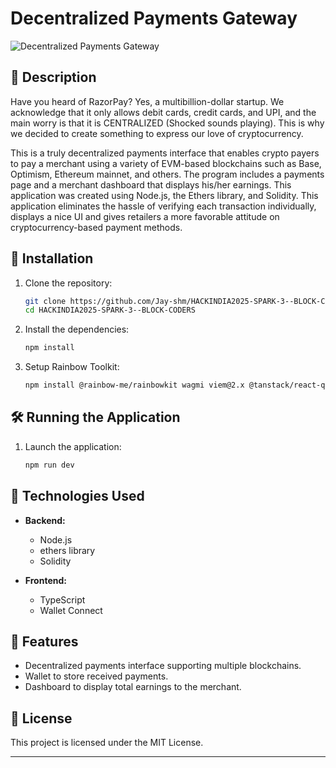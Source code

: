 # Decentralized Payments Gateway

![Decentralized Payments Gateway](https://github.com/Jay-shm/HACKINDIA2025-SPARK-3--BLOCK-CODERS/raw/master/Logo)

## 📜 Description
Have you heard of RazorPay?  Yes, a multibillion-dollar startup.  We acknowledge that it only allows debit cards, credit cards, and UPI, and the main worry is that it is CENTRALIZED (Shocked sounds playing).  This is why we decided to create something to express our love of cryptocurrency.

This is a truly decentralized payments interface that enables crypto payers to pay a merchant using a variety of EVM-based blockchains such as Base, Optimism, Ethereum mainnet, and others.  The program includes a payments page and a merchant dashboard that displays his/her earnings.  This application was created using Node.js, the Ethers library, and Solidity.  This application eliminates the hassle of verifying each transaction individually, displays a nice UI and gives retailers a more favorable attitude on cryptocurrency-based payment methods.

## 🚀 Installation

1. Clone the repository:
   ```sh
   git clone https://github.com/Jay-shm/HACKINDIA2025-SPARK-3--BLOCK-CODERS.git
   cd HACKINDIA2025-SPARK-3--BLOCK-CODERS
   ```

2. Install the dependencies:
   ```sh
   npm install
   ```
3. Setup Rainbow Toolkit:
   ```sh
   npm install @rainbow-me/rainbowkit wagmi viem@2.x @tanstack/react-query
   ```

## 🛠️ Running the Application

1. Launch the application:
   ```sh
   npm run dev
   ```

## 🧰 Technologies Used

- **Backend:**
  - Node.js
  - ethers library
  - Solidity

- **Frontend:**
  - TypeScript
  - Wallet Connect

## 🌟 Features

- Decentralized payments interface supporting multiple blockchains.
- Wallet to store received payments.
- Dashboard to display total earnings to the merchant.

## 📄 License

This project is licensed under the MIT License.

---

